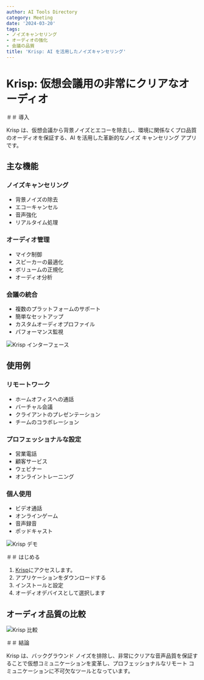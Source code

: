 ```yaml
---
author: AI Tools Directory
category: Meeting
date: '2024-03-20'
tags:
- ノイズキャンセリング
- オーディオの強化
- 会議の品質
title: 'Krisp: AI を活用したノイズキャンセリング'
---
```


# Krisp: 仮想会議用の非常にクリアなオ​​ーディオ

＃＃ 導入

Krisp は、仮想会議から背景ノイズとエコーを除去し、環境に関係なくプロ品質のオーディオを保証する、AI を活用した革新的なノイズ キャンセリング アプリです。

## 主な機能

### ノイズキャンセリング
- 背景ノイズの除去
- エコーキャンセル
- 音声強化
- リアルタイム処理

### オーディオ管理
- マイク制御
- スピーカーの最適化
- ボリュームの正規化
- オーディオ分析

### 会議の統合
- 複数のプラットフォームのサポート
- 簡単なセットアップ
- カスタムオーディオプロファイル
- パフォーマンス監視

![Krisp インターフェース](/imgs/krisp/interface.jpg)

## 使用例

### リモートワーク
- ホームオフィスへの通話
- バーチャル会議
- クライアントのプレゼンテーション
- チームのコラボレーション

### プロフェッショナルな設定
- 営業電話
- 顧客サービス
- ウェビナー
- オンライントレーニング

### 個人使用
- ビデオ通話
- オンラインゲーム
- 音声録音
- ポッドキャスト

![Krisp デモ](/imgs/krisp/demo.jpg)

＃＃ はじめる

1. [Krisp](https://krisp.ai)にアクセスします。
2. アプリケーションをダウンロードする
3. インストールと設定
4. オーディオデバイスとして選択します

## オーディオ品質の比較

![Krisp 比較](/imgs/krisp/comparison.jpg)

＃＃ 結論

Krisp は、バックグラウンド ノイズを排除し、非常にクリアな音声品質を保証することで仮想コミュニケーションを変革し、プロフェッショナルなリモート コミュニケーションに不可欠なツールとなっています。